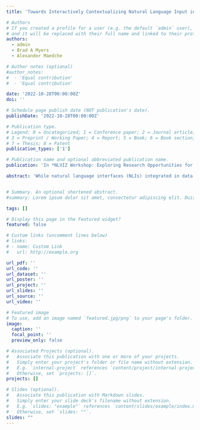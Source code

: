 ```yaml
---
title: 'Towards Interactively Contextualizing Natural Language Input in Data Visualization Tools'

# Authors
# If you created a profile for a user (e.g. the default `admin` user), write the username (folder name) here
# and it will be replaced with their full name and linked to their profile.
authors:
  - admin
  - Brad A Myers
  - Alexander Maedche

# Author notes (optional)
#author_notes:
#  - 'Equal contribution'
#  - 'Equal contribution'

date: '2022-10-28T00:00:00Z'
doi: ''

# Schedule page publish date (NOT publication's date).
publishDate: '2022-10-28T00:00:00Z'

# Publication type.
# Legend: 0 = Uncategorized; 1 = Conference paper; 2 = Journal article;
# 3 = Preprint / Working Paper; 4 = Report; 5 = Book; 6 = Book section;
# 7 = Thesis; 8 = Patent
publication_types: ['1']

# Publication name and optional abbreviated publication name.
publication: 'In *NLVIZ Workshop: Exploring Research Opportunities for Natural Language, Text, and Data Visualization*'

abstract: 'While natural language interfaces (NLIs) integrated in data visualiza- tion tools are an opportunity to facilitate an analytical flow through conversation, they still exhibit unexpected system behavior due to ambiguities in the conversation between users and the data visualiza- tion tool. In our initial natural language (NL) elicitation study, we found that for over 70% of NL inputs that exhibited ambiguities, the goal of users could be clarified through contextual conditions, such as the current data fields selected in the data visualization. However, there are numerous challenges in deriving these contextual condi- tions by developers upfront or automatically by the system during actual use. Instead, we propose ContexIT, a mixed-initiative system that is able to continuously learn the contextual conditions for NL inputs based on the visualization state and clarifications from the actual users.'


# Summary. An optional shortened abstract.
#summary: Lorem ipsum dolor sit amet, consectetur adipiscing elit. Duis posuere tellus ac convallis placerat. Proin tincidunt magna sed ex sollicitudin condimentum.

tags: []

# Display this page in the Featured widget?
featured: false

# Custom links (uncomment lines below)
# links:
# - name: Custom Link
#   url: http://example.org

url_pdf: ''
url_code: ''
url_dataset: ''
url_poster: ''
url_project: ''
url_slides: ''
url_source: ''
url_video: ''

# Featured image
# To use, add an image named `featured.jpg/png` to your page's folder.
image:
  caption: ''
  focal_point: ''
  preview_only: false

# Associated Projects (optional).
#   Associate this publication with one or more of your projects.
#   Simply enter your project's folder or file name without extension.
#   E.g. `internal-project` references `content/project/internal-project/index.md`.
#   Otherwise, set `projects: []`.
projects: []

# Slides (optional).
#   Associate this publication with Markdown slides.
#   Simply enter your slide deck's filename without extension.
#   E.g. `slides: "example"` references `content/slides/example/index.md`.
#   Otherwise, set `slides: ""`.
slides: ""
---
```

